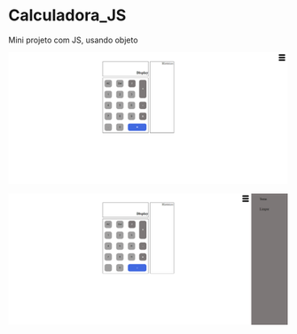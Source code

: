 # Calculadora_JS
Mini projeto com JS, usando objeto

![Calculadora](images/Calculadora.png)

![Slider aberto](images/Calculadora2.png)